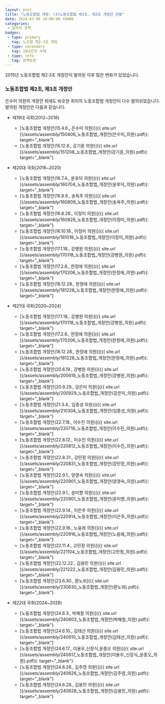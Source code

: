 ```yaml
---
layout: post
title: "노동조합법 개정: (3)노동조합법 제2조, 제3조 개정안 현황"
date: 2024-07-06 10:00:00 +0900
categories: 
 - 일자리 정책
badges:
 - type: primary
   tag: 노조법 제2·3조 개정
 - type: secondary
   tag: 10년간의 숙제
 - type: info
   tag: 정책토론
---
```


2015년 노동조합법 제2·3조 개정안이 발의된 이후 많은 변화가 있었습니다.

<!--more-->

### **노동조합법 제2조, 제3조 개정안**

은수미 의원의 개정안 외에도 비슷한 취지의 노동조합법 개정안이 다수 발의되었습니다.
발의된 개정안은 다음과 같습니다.

- 제19대 국회(2012~2016)
  - [노동조합법 개정안(15.4.6., 은수미 의원)]({{ site.url }}/assets/assembly/150406_노동조합법_개정안(은수미_의원).pdf){: target="_blank"}
  - [노동조합법 개정안(15.12.8., 강기윤 의원)]({{ site.url }}/assets/assembly/151208_노동조합법_개정안(강기윤_의원).pdf){: target="_blank"}

- 제20대 국회(2016~2020)
  - [노동조합법 개정안(16.7.4., 윤후덕 의원)]({{ site.url }}/assets/assembly/160704_노동조합법_개정안(윤후덕_의원).pdf){: target="_blank"}
  - [노동조합법 개정안(16.8.9., 송옥주 의원)]({{ site.url }}/assets/assembly/160809_노동조합법_개정안(송옥주_의원).pdf){: target="_blank"}
  - [노동조합법 개정안(16.8.26., 이정미 의원)]({{ site.url }}/assets/assembly/160826_노동조합법_개정안(이정미_의원).pdf){: target="_blank"}
  - [노동조합법 개정안(16.10.18., 이정미 의원)]({{ site.url }}/assets/assembly/161018_노동조합법_개정안(이정미_의원).pdf){: target="_blank"}
  - [노동조합법 개정안(17.1.18., 강병원 의원)]({{ site.url }}/assets/assembly/170118_노동조합법_개정안(강병원_의원).pdf){: target="_blank"}
  - [노동조합법 개정안(17.2.6., 한정애 의원)]({{ site.url }}/assets/assembly/170206_노동조합법_개정안(한정애_의원).pdf){: target="_blank"}
  - [노동조합법 개정안(18.12.28., 한정애 의원)]({{ site.url }}/assets/assembly/181228_노동조합법_개정안(한정애_의원).pdf){: target="_blank"}

- 제21대 국회(2020~2024)
  - [노동조합법 개정안(17.1.18., 강병원 의원)]({{ site.url }}/assets/assembly/170118_노동조합법_개정안(강병원_의원).pdf){: target="_blank"}
  - [노동조합법 개정안(17.2.6., 한정애 의원)]({{ site.url }}/assets/assembly/170206_노동조합법_개정안(한정애_의원).pdf){: target="_blank"}
  - [노동조합법 개정안(18.12.28., 한정애 의원)]({{ site.url }}/assets/assembly/181228_노동조합법_개정안(한정애_의원).pdf){: target="_blank"}
  - [노동조합법 개정안(20.6.19., 강병원 의원)]({{ site.url }}/assets/assembly/200619_노동조합법_개정안(강병원_의원).pdf){: target="_blank"}
  - [노동조합법 개정안(20.9.29., 강은미 의원)]({{ site.url }}/assets/assembly/200929_노동조합법_개정안(강은미_의원).pdf){: target="_blank"}
  - [노동조합법 개정안(21.3.4., 임종성 의원)]({{ site.url }}/assets/assembly/210304_노동조합법_개정안(임종성_의원).pdf){: target="_blank"}
  - [노동조합법 개정안(22.7.18., 이수진 의원)]({{ site.url }}/assets/assembly/220718_노동조합법_개정안(이수진_의원).pdf){: target="_blank"}
  - [노동조합법 개정안(22.8.12., 이수진 의원)]({{ site.url }}/assets/assembly/220812_노동조합법_개정안(이수진_의원).pdf){: target="_blank"}
  - [노동조합법 개정안(22.8.31., 강민정 의원)]({{ site.url }}/assets/assembly/220831_노동조합법_개정안(강민정_의원).pdf){: target="_blank"}
  - [노동조합법 개정안(22.9.1., 양경숙 의원)]({{ site.url }}/assets/assembly/220901_노동조합법_개정안(양경숙_의원).pdf){: target="_blank"}
  - [노동조합법 개정안(22.9.1., 윤미향 의원)]({{ site.url }}/assets/assembly/220901_노동조합법_개정안(윤미향_의원).pdf){: target="_blank"}
  - [노동조합법 개정안(22.9.14., 이은주 의원)]({{ site.url }}/assets/assembly/220914_노동조합법_개정안(이은주_의원).pdf){: target="_blank"}
  - [노동조합법 개정안(22.9.16., 노웅래 의원)]({{ site.url }}/assets/assembly/220916_노동조합법_개정안(노웅래_의원).pdf){: target="_blank"}
  - [노동조합법 개정안(22.11.4., 고민정 의원)]({{ site.url }}/assets/assembly/221104_노동조합법_개정안(고민정_의원).pdf){: target="_blank"}
  - [노동조합법 개정안(22.12.22., 김용민 의원)]({{ site.url }}/assets/assembly/221222_노동조합법_개정안(김용민_의원).pdf){: target="_blank"}
  - [노동조합법 개정안(23.6.30., 환노위]({{ site.url }}/assets/assembly/230630_노동조합법_개정안(환노위).pdf){: target="_blank"}

- 제22대 국회(2024~2028)
  - [노동조합법 개정안(24.6.3., 박해철 의원)]({{ site.url }}/assets/assembly/240603_노동조합법_개정안(박해철_의원).pdf){: target="_blank"}
  - [노동조합법 개정안(24.6.10., 김태선 의원)]({{ site.url }}/assets/assembly/240610_노동조합법_개정안(김태선_의원).pdf){: target="_blank"}
  - [노동조합법 개정안(24.6.17., 이용우,신장식,윤종오 의원)]({{ site.url }}/assets/assembly/240617_노동조합법_개정안(이용우_신장식_윤종오_의원).pdf){: target="_blank"}
  - [노동조합법 개정안(24.6.26., 김주영 의원)]({{ site.url }}/assets/assembly/240626_노동조합법_개정안(김주영_의원).pdf){: target="_blank"}
  - [노동조합법 개정안(24.6.28., 김용민 의원)]({{ site.url }}/assets/assembly/240628_노동조합법_개정안(김용민_의원).pdf){: target="_blank"}

